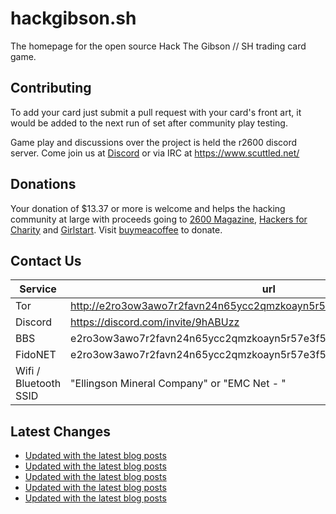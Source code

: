 # hackgibson.sh
The homepage for the open source Hack The Gibson // SH trading card game.


## Contributing

To add your card just submit a pull request with your card's front art, it would be added to the next run of set after community play testing.

Game play and discussions over the project is held the r2600 discord server. Come join us at [Discord](https://discord.com/invite/9hABUzz) or via IRC at https://www.scuttled.net/


## Donations

Your donation of $13.37 or more is welcome and helps the hacking community at large with proceeds going to [2600 Magazine](https://2600.com/), [Hackers for Charity](https://hackersforcharity.org) and [Girlstart](https://girlstart.org).  Visit [buymeacoffee](https://www.buymeacoffee.com/hackgibson.sh) to donate.


## Contact Us

Service | url
-|-
Tor | http://e2ro3ow3awo7r2favn24n65ycc2qmzkoayn5r57e3f56nvjwdcgg32ad.onion
Discord | https://discord.com/invite/9hABUzz
BBS | e2ro3ow3awo7r2favn24n65ycc2qmzkoayn5r57e3f56nvjwdcgg32ad.onion:23
FidoNET | e2ro3ow3awo7r2favn24n65ycc2qmzkoayn5r57e3f56nvjwdcgg32ad.onion:24554
Wifi / Bluetooth SSID | "Ellingson Mineral Company" or "EMC Net - <fidonet address>"

## Latest Changes
<!-- BLOG-POST-LIST:START -->
- [Updated with the latest blog posts](https://github.com/DFW2600/hackgibson.sh/commit/ef15e19981d03e926dc892d10f435ebb041b8847)
- [Updated with the latest blog posts](https://github.com/DFW2600/hackgibson.sh/commit/91d6d26c0ee11aad54bdc558b4d1bf17a031f0fb)
- [Updated with the latest blog posts](https://github.com/DFW2600/hackgibson.sh/commit/0be34165a47a1d0f107740b4735dfe662e16a3b8)
- [Updated with the latest blog posts](https://github.com/DFW2600/hackgibson.sh/commit/09e5c9101377785611ad6828aeed00fb8db5fb45)
- [Updated with the latest blog posts](https://github.com/DFW2600/hackgibson.sh/commit/3a2082f28b7e2be61f4f5448a1c316350b6daf12)
<!-- BLOG-POST-LIST:END -->
